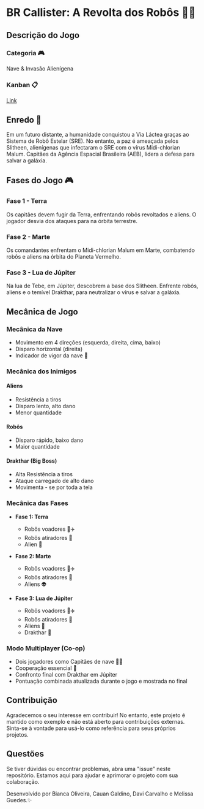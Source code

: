 # BR Callister: A Revolta dos Robôs 🚀🤖

## Descrição do Jogo

### Categoria 🎮
Nave & Invasão Alienígena

### Kanban 📋
[Link](https://github.com/users/cauanlgaldino/projects/1/views/1)

## Enredo 🌌

Em um futuro distante, a humanidade conquistou a Via Láctea graças ao Sistema de Robô Estelar (SRE). No entanto, a paz é ameaçada pelos Slitheen, alienígenas que infectaram o SRE com o vírus Midi-chlorian Malum. Capitães da Agência Espacial Brasileira (AEB), lidera a defesa para salvar a galáxia.

## Fases do Jogo 🎮

### Fase 1 - Terra
Os capitães devem fugir da Terra, enfrentando robôs revoltados e aliens. O jogador desvia dos ataques para na órbita terrestre.

### Fase 2 - Marte
Os comandantes enfrentam o Midi-chlorian Malum em Marte, combatendo robôs e aliens na órbita do Planeta Vermelho.

### Fase 3 - Lua de Júpiter
Na lua de Tebe, em Júpiter, descobrem a base dos Slitheen. Enfrente robôs, aliens e o temível Drakthar, para neutralizar o vírus e salvar a galáxia.

## Mecânica de Jogo

### Mecânica da Nave
- Movimento em 4 direções (esquerda, direita, cima, baixo)
- Disparo horizontal (direita)
- Indicador de vigor da nave 💪

### Mecânica dos Inimigos

#### Aliens
- Resistência a tiros
- Disparo lento, alto dano
- Menor quantidade

#### Robôs
- Disparo rápido, baixo dano
- Maior quantidade

#### Drakthar (Big Boss)
- Alta Resistência a tiros
- Ataque carregado de alto dano
- Movimenta - se por toda a tela 

### Mecânica das Fases

- **Fase 1: Terra**
  - Robôs voadores 🤖✈️
  - Robôs atiradores 🔫
  - Alien 👾

- **Fase 2: Marte**
  - Robôs voadores 🤖✈️
  - Robôs atiradores 🔫
  - Aliens 👽

- **Fase 3: Lua de Júpiter**
  - Robôs voadores 🤖✈️
  - Robôs atiradores 🔫
  - Aliens 👾
  - Drakthar 🦑

### Modo Multiplayer (Co-op)
- Dois jogadores como Capitães de nave 🚀🚀
- Cooperação essencial 🤝
- Confronto final com Drakthar em Júpiter
- Pontuação combinada atualizada durante o jogo e mostrada no final

## Contribuição

Agradecemos o seu interesse em contribuir! No entanto, este projeto é mantido como exemplo e não está aberto para contribuições externas. Sinta-se à vontade para usá-lo como referência para seus próprios projetos.

## Questões

Se tiver dúvidas ou encontrar problemas, abra uma "issue" neste repositório. Estamos aqui para ajudar e aprimorar o projeto com sua colaboração.

Desenvolvido por Bianca Oliveira, Cauan Galdino, Davi Carvalho e Melissa Guedes.✨
